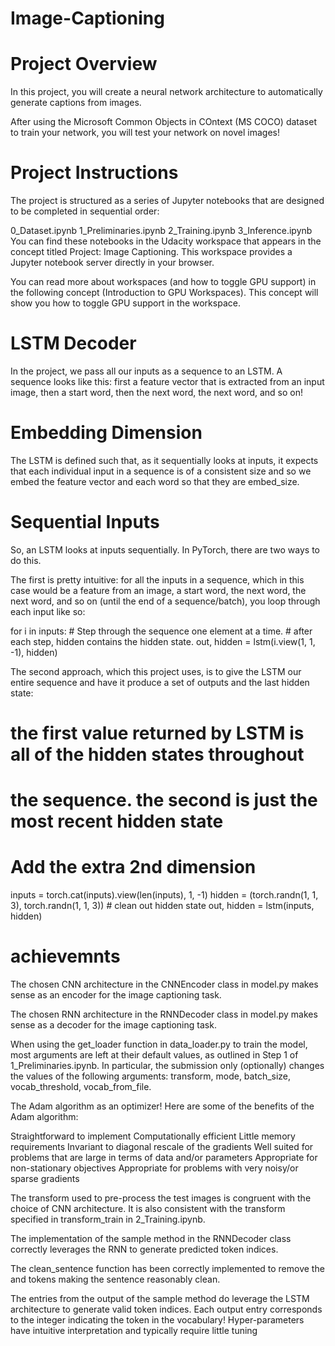 # Image-Captioning

# Project Overview
In this project, you will create a neural network architecture to automatically generate captions from images.

After using the Microsoft Common Objects in COntext (MS COCO) dataset to train your network, you will test your network on novel images!

# Project Instructions
The project is structured as a series of Jupyter notebooks that are designed to be completed in sequential order:

0_Dataset.ipynb
1_Preliminaries.ipynb
2_Training.ipynb
3_Inference.ipynb
You can find these notebooks in the Udacity workspace that appears in the concept titled Project: 
Image Captioning. This workspace provides a Jupyter notebook server directly in your browser.

You can read more about workspaces (and how to toggle GPU support) in the following concept (Introduction to GPU Workspaces). 
This concept will show you how to toggle GPU support in the workspace.

# LSTM Decoder
In the project, we pass all our inputs as a sequence to an LSTM. A sequence looks like this: first a feature vector that is extracted from an input image, 
then a start word, then the next word, the next word, and so on!

# Embedding Dimension
The LSTM is defined such that, as it sequentially looks at inputs, it expects that each individual input in a sequence is of a 
consistent size and so we embed the feature vector and each word so that they are embed_size.

# Sequential Inputs
So, an LSTM looks at inputs sequentially. In PyTorch, there are two ways to do this.

The first is pretty intuitive: for all the inputs in a sequence, which in this case would be a feature from an image, a start word, the next word, 
the next word, and so on (until the end of a sequence/batch), you loop through each input like so:

for i in inputs:
    # Step through the sequence one element at a time.
    # after each step, hidden contains the hidden state.
    out, hidden = lstm(i.view(1, 1, -1), hidden)
    
The second approach, which this project uses, is to give the LSTM our entire sequence and have it produce a set of outputs and the last hidden state:

# the first value returned by LSTM is all of the hidden states throughout
# the sequence. the second is just the most recent hidden state

# Add the extra 2nd dimension
inputs = torch.cat(inputs).view(len(inputs), 1, -1)
hidden = (torch.randn(1, 1, 3), torch.randn(1, 1, 3))  # clean out hidden state
out, hidden = lstm(inputs, hidden)

# achievemnts

The chosen CNN architecture in the CNNEncoder class in model.py makes sense as an encoder for the image captioning task.

The chosen RNN architecture in the RNNDecoder class in model.py makes sense as a decoder for the image captioning task.

When using the get_loader function in data_loader.py to train the model, most arguments are left at their default values, as outlined in Step 1 of 1_Preliminaries.ipynb. 
In particular, the submission only (optionally) 
changes the values of the following arguments: transform, mode, batch_size, vocab_threshold, vocab_from_file.


The Adam algorithm as an optimizer! Here are some of the benefits of the Adam algorithm:

Straightforward to implement
Computationally efficient
Little memory requirements
Invariant to diagonal rescale of the gradients
Well suited for problems that are large in terms of data and/or parameters
Appropriate for non-stationary objectives
Appropriate for problems with very noisy/or sparse gradients

The transform used to pre-process the test images is congruent with the choice of CNN architecture. 
It is also consistent with the transform specified in transform_train in 2_Training.ipynb.

The implementation of the sample method in the RNNDecoder class correctly leverages the RNN to generate predicted token indices.

The clean_sentence function has been correctly implemented to remove the <start> and <end> tokens making the sentence reasonably clean.

The entries from the output of the sample method do leverage the LSTM architecture to generate valid token indices. 
Each output entry corresponds to the integer indicating the token in the vocabulary!
Hyper-parameters have intuitive interpretation and typically require little tuning
